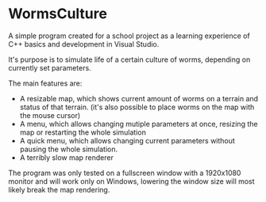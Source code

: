 # WormsCulture

A simple program created for a school project as a learning experience of C++ basics and development in Visual Studio.

It's purpose is to simulate life of a certain culture of worms, depending on currently set parameters.

The main features are:
- A resizable map, which shows current amount of worms on a terrain and status of that terrain. (it's also possible to place worms on the map with the mouse cursor)
- A menu, which allows changing mutiple parameters at once, resizing the map or restarting the whole simulation
- A quick menu, which allows changing current parameters without pausing the whole simulation.
- A terribly slow map renderer

The program was only tested on a fullscreen window with a 1920x1080 monitor and will work only on Windows, lowering the window size will most likely break the map rendering.
